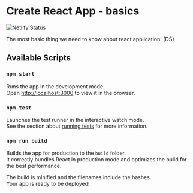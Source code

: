 # Create React App - basics
[![Netlify Status](https://api.netlify.com/api/v1/badges/2ac696cf-6ff6-4e41-9759-db16b6e8da36/deploy-status)](https://app.netlify.com/sites/zopaj63-react-basics/deploys)

The most basic thing we need to know about react application! (DŠ)
## Available Scripts
### `npm start`
Runs the app in the development mode.\
Open [http://localhost:3000](http://localhost:3000) to view it in the browser.
### `npm test`
Launches the test runner in the interactive watch mode.\
See the section about [running tests](https://facebook.github.io/create-react-app/docs/running-tests) for more information.
### `npm run build`
Builds the app for production to the `build` folder.\
It correctly bundles React in production mode and optimizes the build for the best performance.

The build is minified and the filenames include the hashes.\
Your app is ready to be deployed!